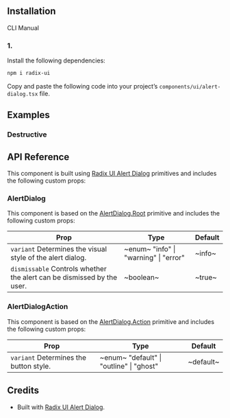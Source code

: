 ## Installation

CLI
Manual

### 1.

Install the following dependencies:

```bash
npm i radix-ui
```

Copy and paste the following code into your project’s `components/ui/alert-dialog.tsx` file.

## Examples

### Destructive

## API Reference

This component is built using [Radix UI Alert Dialog](https://www.radix-ui.com/primitives/docs/components/alert-dialog) primitives
and includes the following custom props:

### AlertDialog

This component is based on the [AlertDialog.Root](https://www.radix-ui.com/primitives/docs/components/alert-dialog#root) primitive and includes the following custom props:

| **Prop**                                                               | **Type**                              | **Default** |
| ---------------------------------------------------------------------- | ------------------------------------- | ----------- |
| `variant` Determines the visual style of the alert dialog.             | ~enum~ "info" \| "warning" \| "error" | ~info~      |
| `dismissable` Controls whether the alert can be dismissed by the user. | ~boolean~                             | ~true~      |

### AlertDialogAction

This component is based on the [AlertDialog.Action](https://www.radix-ui.com/primitives/docs/components/alert-dialog#action) primitive and includes the following custom props:

| **Prop**                               | **Type**                                 | **Default** |
| -------------------------------------- | ---------------------------------------- | ----------- |
| `variant` Determines the button style. | ~enum~ "default" \| "outline" \| "ghost" | ~default~   |

## Credits

- Built with [Radix UI Alert Dialog](https://www.radix-ui.com/primitives/docs/components/alert-dialog).
